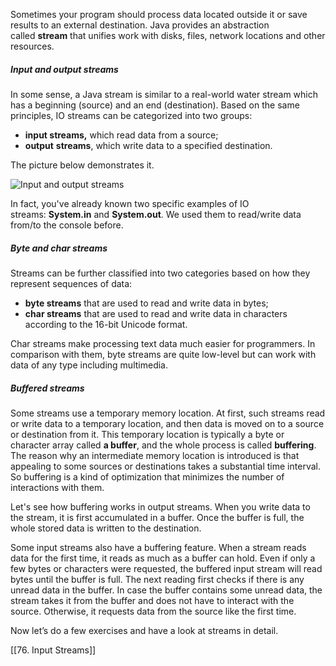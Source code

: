 Sometimes your program should process data located outside it or save results to an external destination. Java provides an abstraction called **stream** that unifies work with disks, files, network locations and other resources.

##### Input and output streams

In some sense, a Java stream is similar to a real-world water stream which has a beginning (source) and an end (destination). Based on the same principles, IO streams can be categorized into two groups:

- **input streams,** which read data from a source;
- **output** **streams**, which write data to a specified destination.

The picture below demonstrates it.

![Input and output streams](https://ucarecdn.com/68e1f20a-0a61-4e91-a3d2-fd9fdbd5da3a/)

In fact, you've already known two specific examples of IO streams: **System.in** and **System.out**. We used them to read/write data from/to the console before.

##### Byte and char streams

Streams can be further classified into two categories based on how they represent sequences of data:

- **byte streams** that are used to read and write data in bytes;
- **char streams** that are used to read and write data in characters according to the 16-bit Unicode format.

Char streams make processing text data much easier for programmers. In comparison with them, byte streams are quite low-level but can work with data of any type including multimedia.

##### Buffered streams

Some streams use a temporary memory location. At first, such streams read or write data to a temporary location, and then data is moved on to a source or destination from it. This temporary location is typically a byte or character array called **a buffer**, and the whole process is called **buffering**. The reason why an intermediate memory location is introduced is that appealing to some sources or destinations takes a substantial time interval. So buffering is a kind of optimization that minimizes the number of interactions with them.

Let's see how buffering works in output streams. When you write data to the stream, it is first accumulated in a buffer. Once the buffer is full, the whole stored data is written to the destination.

Some input streams also have a buffering feature. When a stream reads data for the first time, it reads as much as a buffer can hold. Even if only a few bytes or characters were requested, the buffered input stream will read bytes until the buffer is full. The next reading first checks if there is any unread data in the buffer. In case the buffer contains some unread data, the stream takes it from the buffer and does not have to interact with the source. Otherwise, it requests data from the source like the first time.

Now let’s do a few exercises and have a look at streams in detail.

[[76. Input Streams]]
